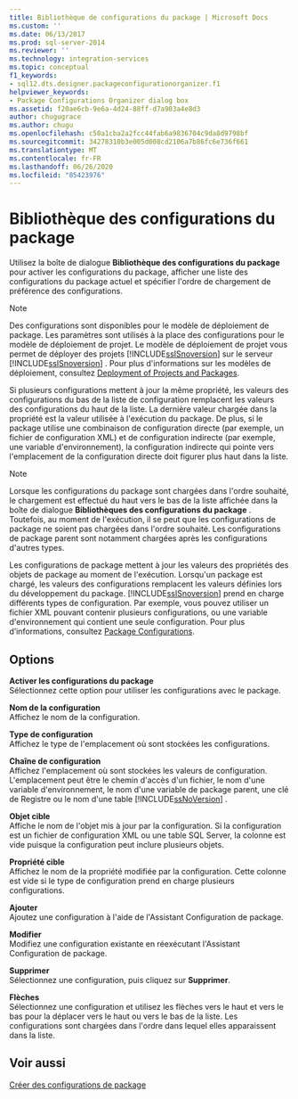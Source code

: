 ```yaml
---
title: Bibliothèque de configurations du package | Microsoft Docs
ms.custom: ''
ms.date: 06/13/2017
ms.prod: sql-server-2014
ms.reviewer: ''
ms.technology: integration-services
ms.topic: conceptual
f1_keywords:
- sql12.dts.designer.packageconfigurationorganizer.f1
helpviewer_keywords:
- Package Configurations Organizer dialog box
ms.assetid: f20ae6cb-9e6a-4d24-88ff-d7a903a4e8d3
author: chugugrace
ms.author: chugu
ms.openlocfilehash: c50a1cba2a2fcc44fab6a9836704c9da8d9798bf
ms.sourcegitcommit: 34278310b3e005d008cd2106a7b86fc6e736f661
ms.translationtype: MT
ms.contentlocale: fr-FR
ms.lasthandoff: 06/26/2020
ms.locfileid: "85423976"
---
```

# <a name="package-configurations-organizer"></a>Bibliothèque des configurations du package
  Utilisez la boîte de dialogue **Bibliothèque des configurations du package** pour activer les configurations du package, afficher une liste des configurations du package actuel et spécifier l'ordre de chargement de préférence des configurations.  
  
> [!NOTE]  
>  Des configurations sont disponibles pour le modèle de déploiement de package. Les paramètres sont utilisés à la place des configurations pour le modèle de déploiement de projet. Le modèle de déploiement de projet vous permet de déployer des projets [!INCLUDE[ssISnoversion](../includes/ssisnoversion-md.md)] sur le serveur [!INCLUDE[ssISnoversion](../includes/ssisnoversion-md.md)] . Pour plus d'informations sur les modèles de déploiement, consultez [Deployment of Projects and Packages](packages/deploy-integration-services-ssis-projects-and-packages.md).  
  
 Si plusieurs configurations mettent à jour la même propriété, les valeurs des configurations du bas de la liste de configuration remplacent les valeurs des configurations du haut de la liste. La dernière valeur chargée dans la propriété est la valeur utilisée à l'exécution du package. De plus, si le package utilise une combinaison de configuration directe (par exemple, un fichier de configuration XML) et de configuration indirecte (par exemple, une variable d'environnement), la configuration indirecte qui pointe vers l'emplacement de la configuration directe doit figurer plus haut dans la liste.  
  
> [!NOTE]  
>  Lorsque les configurations du package sont chargées dans l'ordre souhaité, le chargement est effectué du haut vers le bas de la liste affichée dans la boîte de dialogue **Bibliothèques des configurations du package** . Toutefois, au moment de l'exécution, il se peut que les configurations de package ne soient pas chargées dans l'ordre souhaité. Les configurations de package parent sont notamment chargées après les configurations d'autres types.  
  
 Les configurations de package mettent à jour les valeurs des propriétés des objets de package au moment de l'exécution. Lorsqu'un package est chargé, les valeurs des configurations remplacent les valeurs définies lors du développement du package. [!INCLUDE[ssISnoversion](../includes/ssisnoversion-md.md)] prend en charge différents types de configuration. Par exemple, vous pouvez utiliser un fichier XML pouvant contenir plusieurs configurations, ou une variable d'environnement qui contient une seule configuration. Pour plus d’informations, consultez [Package Configurations](../../2014/integration-services/package-configurations.md).  
  
## <a name="options"></a>Options  
 **Activer les configurations du package**  
 Sélectionnez cette option pour utiliser les configurations avec le package.  
  
 **Nom de la configuration**  
 Affichez le nom de la configuration.  
  
 **Type de configuration**  
 Affichez le type de l'emplacement où sont stockées les configurations.  
  
 **Chaîne de configuration**  
 Affichez l'emplacement où sont stockées les valeurs de configuration. L'emplacement peut être le chemin d'accès d'un fichier, le nom d'une variable d'environnement, le nom d'une variable de package parent, une clé de Registre ou le nom d'une table [!INCLUDE[ssNoVersion](../includes/ssnoversion-md.md)] .  
  
 **Objet cible**  
 Affiche le nom de l'objet mis à jour par la configuration. Si la configuration est un fichier de configuration XML ou une table SQL Server, la colonne est vide puisque la configuration peut inclure plusieurs objets.  
  
 **Propriété cible**  
 Affichez le nom de la propriété modifiée par la configuration. Cette colonne est vide si le type de configuration prend en charge plusieurs configurations.  
  
 **Ajouter**  
 Ajoutez une configuration à l'aide de l'Assistant Configuration de package.  
  
 **Modifier**  
 Modifiez une configuration existante en réexécutant l'Assistant Configuration de package.  
  
 **Supprimer**  
 Sélectionnez une configuration, puis cliquez sur **Supprimer**.  
  
 **Flèches**  
 Sélectionnez une configuration et utilisez les flèches vers le haut et vers le bas pour la déplacer vers le haut ou vers le bas de la liste. Les configurations sont chargées dans l'ordre dans lequel elles apparaissent dans la liste.  
  
## <a name="see-also"></a>Voir aussi  
 [Créer des configurations de package](../../2014/integration-services/create-package-configurations.md)  
  
  
